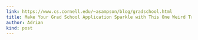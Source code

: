 ```yaml
---
link: https://www.cs.cornell.edu/~asampson/blog/gradschool.html
title: Make Your Grad School Application Sparkle with This One Weird Trick
author: Adrian
kind: post
---
```


